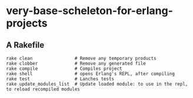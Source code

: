 # very-base-scheleton-for-erlang-projects

## A Rakefile
    rake clean                # Remove any temporary products
    rake clobber              # Remove any generated file
    rake compile              # Compiles project
    rake shell                # opens Erlang's REPL, after compiling
    rake test                 # Lanches tests
    rake update_modules_list  # Update loaded module: to use in the repl, to reload recompiled modules

